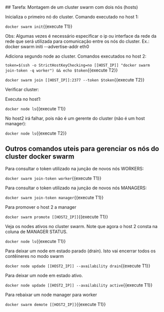 ## Tarefa: Montagem de um cluster swarm com dois nós (hosts)


Inicializa o primeiro nó do cluster. Comando executado no host 1:

`docker swarm init`{{execute T1}}

Obs: Algumas vezes é necessário especificar o ip ou interface da rede da rede que será utilizada para comunicação entre os nós do cluster.
Ex.: 
    docker swarm initi --advertise-addr eth0

Adiciona segundo node ao cluster. Comandos executados no host 2:

`token=$(ssh -o StrictHostKeyChecking=no [[HOST_IP]] "docker swarm join-token -q worker") && echo $token`{{execute T2}}

`docker swarm join [[HOST_IP]]:2377 --token $token`{{execute T2}}

Verificar cluster:

Executa no host1:

`docker node ls`{{execute T1}}

No host2 irá falhar, pois não é um gerente do cluster (não é um host manager):

`docker node ls`{{execute T2}}



## Outros comandos uteis para gerenciar os nós do cluster docker swarm

Para consultar o token utilizado na junção de novos nós WORKERS:

`docker swarm join-token worker`{{execute T1}}

Para consultar o token utilizado na junção de novos nós MANAGERS:

`docker swarm join-token manager`{{execute T1}}

Para promover o host 2 a manager

`docker swarm promote [[HOST2_IP]]`{{execute T1}}

Veja os nodes ativos no cluster swarm. Note que agora o host 2 consta na coluna de MANAGER STATUS.

`docker node ls`{{execute T1}}

Para deixar um node em estado parado (drain). Isto vai encerrar todos os contêineres no modo swarm

`docker node updade [[HOST2_IP]] --availability drain`{{execute T1}}

Para deixar um node em estado ativo.

`docker node updade [[HOST2_IP]] --availability active`{{execute T1}}

Para rebaixar um node manager para worker

`docker swarm demote [[HOST2_IP]]`{{execute T1}}

